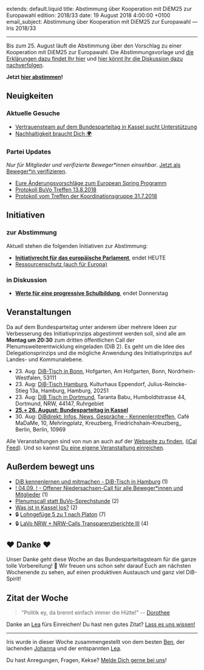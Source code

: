 extends: default.liquid
title: Abstimmung über Kooperation mit DiEM25 zur Europawahl
edition: 2018/33
date: 19 August 2018 4:00:00 +0100
email_subject: Abstimmung über Kooperation mit DiEM25 zur Europawahl — Iris 2018/33

---

Bis zum 25. August läuft die Abstimmung über den Vorschlag zu einer Kooperation mit DiEM25 zur Europawahl. Die Abstimmungsvorlage und [die Erklärungen dazu findet Ihr hier](https://marktplatz.bewegung.jetzt/t/erklaerung-vorschlag-einer-kooperation-mit-diem25-zur-europawahl/24158) und [hier könnt Ihr die Diskussion dazu nachverfolgen](https://marktplatz.bewegung.jetzt/t/diskussion-vorschlag-einer-kooperation-mit-diem25-zur-europawahl/24159).

**Jetzt [hier abstimmen](https://abstimmen.bewegung.jetzt/plenumsentscheidung/201-kooperation-mit-diem25-bei-der-europawahl-2019)!**

## Neuigkeiten

### Aktuelle Gesuche

 - [Vertrauensteam auf dem Bundesparteitag in Kassel sucht Unterstützung](https://marktplatz.bewegung.jetzt/t/vertrauensteam-auf-dem-bundesparteitag-in-kassel-sucht-unterstuetzung/24194)
 - [Nachhaltigkeit braucht Dich :earth_africa:](https://marktplatz.bewegung.jetzt/t/nachhaltigkeit-braucht-dich/24112)

### Partei Updates

_Nur für Mitglieder und verifizierte Beweger\*innen einsehbar_. [Jetzt als Beweger\*in verifizieren](https://bewegung.jetzt/bewegerin-werden/).

 - [Eure Änderungsvorschläge zum European Spring Programm](https://marktplatz.bewegung.jetzt/t/eure-aenderungsvorschlaege-zum-european-spring-programm/24193)
 - [Protokoll BuVo Treffen 13.8.2018](https://marktplatz.bewegung.jetzt/t/protokoll-buvo-treffen-13-8-2018/24182)
 - [Protokoll vom Treffen der Koordinationsgruppe 31.7.2018](https://marktplatz.bewegung.jetzt/t/protokoll-vom-treffen-der-koordinationsgruppe-31-7-2018/23910)

## Initiativen

### zur Abstimmung
Aktuell stehen die folgenden Initiativen zur Abstimmung:

 - **[Initiativrecht für das europäische Parlament](https://abstimmen.bewegung.jetzt/initiative/193-initiativrecht-fur-das-europaische-parlament)**, endet HEUTE
 - [Ressourcenschutz (auch für Europa)](https://abstimmen.bewegung.jetzt/initiative/162-ressourcenschutz-auch-fur-europa)

### in Diskussion
 - **[Werte für eine progressive Schulbildung](https://abstimmen.bewegung.jetzt/initiative/197-werte-fur-eine-progressive-schulbildung)**, endet Donnerstag


## Veranstaltungen

Da auf dem Bundesparteitag unter anderem über mehrere Ideen zur Verbesserung des Initiativprinzips abgestimmt werden soll, sind alle am **Montag um 20:30** zum dritten öffentlichen Call der Plenumsweiterentwicklung eingeladen (DiB 2). Es geht um die Idee des Delegationsprinzips und die mögliche Anwendung des Initiativprinzips auf Landes- und Kommunalebene.
 - 23.&nbsp;Aug: [DiB-Tisch in Bonn](https://bewegung.jetzt/veranstaltungen/dib-tisch-in-bonn/), Hofgarten, Am Hofgarten, Bonn, Nordrhein-Westfalen, 53111
 - 23.&nbsp;Aug: [DiB-Tisch Hamburg](https://bewegung.jetzt/veranstaltungen/dib-tisch-hamburg/), Kulturhaus Eppendorf, Julius-Reincke-Stieg 13a, Hamburg, Hamburg, 20251
 - 23.&nbsp;Aug: [DiB Tisch in Dortmund](https://bewegung.jetzt/veranstaltungen/dib-tisch-in-dortmund-13/), Taranta Babu, Humboldtstrasse 44, Dortmund, NRW, 44147, Ruhrgebiet
 - **[25.+ 26. August: Bundesparteitag in Kassel](https://marktplatz.bewegung.jetzt/t/planung-bundesparteitag-2018-2019-save-the-date-25-26-august-2018/19588)**
 - 30.&nbsp;Aug: [DiBdirekt: Infos, News, Gespräche - Kennenlerntreffen](https://bewegung.jetzt/veranstaltungen/dibdirekt-infos-news-gespraeche-kennenlerntreffen/), Café MaDaMe, 10, Mehringplatz, Kreuzberg, Friedrichshain-Kreuzberg,, Berlin, Berlin, 10969
 

Alle Veranstaltungen sind von nun an auch auf der [Webseite zu finden](https://bewegung.jetzt/veranstaltungen/), ([iCal Feed](https://bewegung.jetzt/?ical=1)). Und so kannst [Du eine eigene Veranstaltung einreichen](https://marktplatz.bewegung.jetzt/t/eine-veranstaltung-auf-der-webseite-einreichen/21379).


## Außerdem bewegt uns

 - [DiB kennenlernen und mitmachen - DiB-Tisch in Hamburg](https://marktplatz.bewegung.jetzt/t/dib-kennenlernen-und-mitmachen-dib-tisch-in-hamburg/24168) (1)
 - [! 04.09. ! - Offener Niedersachsen-Call für alle Beweger*innen und Mitglieder](https://marktplatz.bewegung.jetzt/t/04-09-offener-niedersachsen-call-fuer-alle-beweger-innen-und-mitglieder/24148) (1)
 - [Plenumscall statt BuVo-Sprechstunde](https://marktplatz.bewegung.jetzt/t/plenumscall-statt-buvo-sprechstunde/24165) (2)
 - [Was ist in Kassel los?](https://marktplatz.bewegung.jetzt/t/was-ist-in-kassel-los/24122) (2)
 - 🔒 [Lohngefüge 5 zu 1 nach Platon](https://marktplatz.bewegung.jetzt/t/lohngefuege-5-zu-1-nach-platon/24146) (7)
 - 🔒 [LaVo NRW + NRW-Calls Transparenzberichte III](https://marktplatz.bewegung.jetzt/t/lavo-nrw-nrw-calls-transparenzberichte-iii/24232) (4)

## ❤️ Danke ❤️
Unser Danke geht diese Woche an das Bundesparteitagsteam für die ganze tolle Vorbereitung! :rocket: Wir freuen uns schon sehr darauf Euch am nächsten Wochenende zu sehen, auf einen produktiven Austausch und ganz viel DiB-Spirit!

## Zitat der Woche
> "Politik ey, da brennt einfach immer die Hütte!"
> -- [Dorothee](https://marktplatz.bewegung.jetzt/u/dorothee/summary)

Danke an [Lea](https://marktplatz.bewegung.jetzt/u/leia/summary) fürs Einreichen! Du hast nen gutes Zitat? [Lass es uns wissen!](https://marktplatz.bewegung.jetzt/t/lustige-dib-zitate/10175)


---

Iris wurde in dieser Woche zusammengestellt von dem besten [Ben](https://marktplatz.bewegung.jetzt/u/Ben/), der lachenden [Johanna](https://marktplatz.bewegung.jetzt/u/Johanna/) und der entspannten [Lea](https://marktplatz.bewegung.jetzt/u/Leia/).

Du hast Anregungen, Fragen, Kekse? [Melde Dich gerne bei uns](https://marktplatz.bewegung.jetzt/t/neu-iris-die-woechtliche-zusammenfasssung-zum-sonntagsbrunch/10990)!

